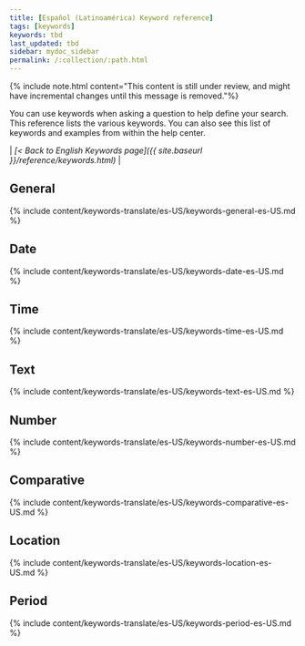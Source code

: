 ```yaml
---
title: [Español (Latinoamérica) Keyword reference]
tags: [keywords]
keywords: tbd
last_updated: tbd
sidebar: mydoc_sidebar
permalink: /:collection/:path.html
---
```

{% include note.html content="This content is still under review, and might have incremental changes until this message is removed."%}

You can use keywords when asking a question to help define your search. This
reference lists the various keywords. You can also see this list of keywords and
examples from within the help center.

| _[< Back to English Keywords page]({{ site.baseurl }}/reference/keywords.html)_ |

## General

{% include content/keywords-translate/es-US/keywords-general-es-US.md %}

## Date

{% include content/keywords-translate/es-US/keywords-date-es-US.md %}

## Time

{% include content/keywords-translate/es-US/keywords-time-es-US.md %}

## Text

{% include content/keywords-translate/es-US/keywords-text-es-US.md %}

## Number

{% include content/keywords-translate/es-US/keywords-number-es-US.md %}

## Comparative

{% include content/keywords-translate/es-US/keywords-comparative-es-US.md %}

## Location

{% include content/keywords-translate/es-US/keywords-location-es-US.md %}

## Period

{% include content/keywords-translate/es-US/keywords-period-es-US.md %}
